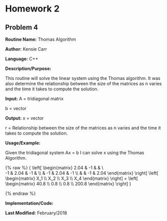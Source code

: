 # Homework 2
## Problem 4
**Routine Name:**           Thomas Algorithm

**Author:** Kensie Carr

**Language:** C++

**Description/Purpose:** 

This routine will solve the linear system using the Thomas algorithm. It was also determine the relationship between the size of the matrices as n varies and the time it takes to compute the solution.

**Input:**
A = tridiagonal matrix

b = vector

**Output:** 
x = vector

r = Relationship between the size of the matrices as n varies and the time it takes to compute the solution.


**Usage/Example:**


Given the tridiagonal system Ax = b I can solve x using the Thomas Algorithm.

{% raw %}
\( 
    \left[ \begin{matrix} 
    2.04 & -1 &  &  \\\
    -1 & 2.04 & -1 &  \\\ 
     & -1 & 2.04 & -1 \\\ 
     &  & -1 & 2.04
     \end{matrix} \right]
     \left[ \begin{matrix} X_1 \\\ X_2 \\\ X_3 \\\ X_4 \end{matrix} \right]
     = \left[ \begin{matrix} 40.8 \\\ 0.8 \\\ 0.8 \\\ 200.8 \end{matrix} \right]
    \)

{% endraw %}

**Implementation/Code:** 

**Last Modified:** February/2018
